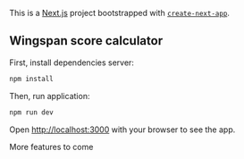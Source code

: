 This is a [Next.js](https://nextjs.org/) project bootstrapped with [`create-next-app`](https://github.com/vercel/next.js/tree/canary/packages/create-next-app).

## Wingspan score calculator

First, install dependencies server:

```bash
npm install
```

Then, run application:

```bash
npm run dev
```

Open [http://localhost:3000](http://localhost:3000) with your browser to see the app.

More features to come
